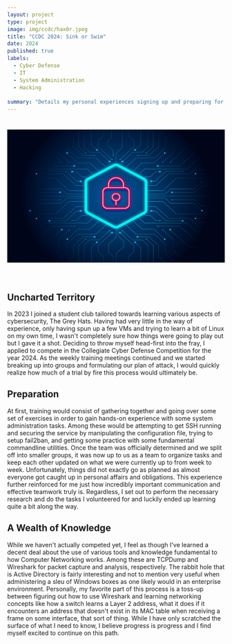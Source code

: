 ```yaml
---
layout: project
type: project
image: img/ccdc/hax0r.jpeg
title: "CCDC 2024: Sink or Swim"
date: 2024
published: true
labels:
  - Cyber Defense
  - IT
  - System Administration
  - Hacking
    
summary: "Details my personal experiences signing up and preparing for a collegiate cyber defense competition."
---
```


<center> <img style="padding: 25px 0px 35px 0px" width="700px" class="img-fluid" src="../img/ccdc/cyber-defense.jpg"> </center>

## Uncharted Territory
In 2023 I joined a student club tailored towards learning various aspects of cybersecurity, The Grey Hats. Having had very little in the way of experience, only having spun up a few VMs and trying to learn a bit of Linux on my own time, I wasn't completely sure how things were going to play out but I gave it a shot. Deciding to throw myself head-first into the fray, I applied to compete in the Collegiate Cyber Defense Competition for the year 2024. As the weekly training meetings continued and we started breaking up into groups and formulating our plan of attack, I would quickly realize how much of a trial by fire this process would ultimately be.

## Preparation
At first, training would consist of gathering together and going over some set of exercises in order to gain hands-on experience with some system administration tasks. Among these would be attempting to get SSH running and securing the service by manipulating the configuration file, trying to setup fail2ban, and getting some practice with some fundamental commandline utilities. Once the team was officially determined and we split off into smaller groups, it was now up to us as a team to organize tasks and keep each other updated on what we were currently up to from week to week. Unfortunately, things did not exactly go as planned as almost everyone got caught up in personal affairs and obligations. This experience further reinforced for me just how incredibly important communication and effective teamwork truly is. Regardless, I set out to perform the necessary research and do the tasks I volunteered for and luckily ended up learning quite a bit along the way.

## A Wealth of Knowledge
While we haven't actually competed yet, I feel as though I've learned a decent deal about the use of various tools and knowledge fundamental to how Computer Networking works. Among these are TCPDump and Wireshark for packet capture and analysis, respectively. The rabbit hole that is Active Directory is fairly interesting and not to mention very useful when administering a sleu of Windows boxes as one likely would in an enterprise environment. Personally, my favorite part of this process is a toss-up between figuring out how to use Wireshark and learning networking concepts like how a switch learns a Layer 2 address, what it does if it encounters an address that doesn't exist in its MAC table when receiving a frame on some interface, that sort of thing. While I have only scratched the surface of what I need to know, I believe progress is progress and I find myself excited to continue on this path.
